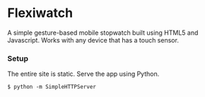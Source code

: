 Flexiwatch
============
A simple gesture-based mobile stopwatch built using HTML5 and Javascript. Works with any device that has a touch sensor.

### Setup
The entire site is static. Serve the app using Python.
```
$ python -m SimpleHTTPServer
```
